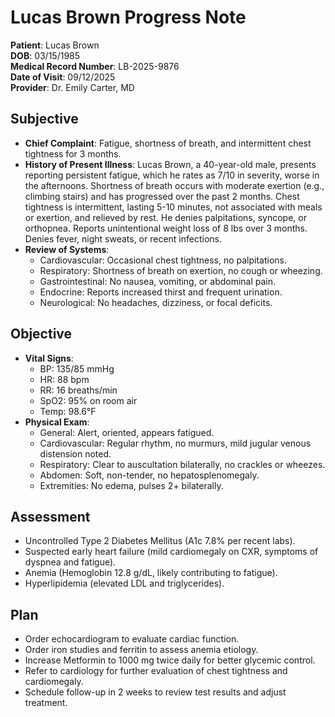 # Lucas Brown Progress Note

**Patient**: Lucas Brown  
**DOB**: 03/15/1985  
**Medical Record Number**: LB-2025-9876  
**Date of Visit**: 09/12/2025  
**Provider**: Dr. Emily Carter, MD  

## Subjective
- **Chief Complaint**: Fatigue, shortness of breath, and intermittent chest tightness for 3 months.
- **History of Present Illness**: Lucas Brown, a 40-year-old male, presents reporting persistent fatigue, which he rates as 7/10 in severity, worse in the afternoons. Shortness of breath occurs with moderate exertion (e.g., climbing stairs) and has progressed over the past 2 months. Chest tightness is intermittent, lasting 5-10 minutes, not associated with meals or exertion, and relieved by rest. He denies palpitations, syncope, or orthopnea. Reports unintentional weight loss of 8 lbs over 3 months. Denies fever, night sweats, or recent infections.
- **Review of Systems**:
  - Cardiovascular: Occasional chest tightness, no palpitations.
  - Respiratory: Shortness of breath on exertion, no cough or wheezing.
  - Gastrointestinal: No nausea, vomiting, or abdominal pain.
  - Endocrine: Reports increased thirst and frequent urination.
  - Neurological: No headaches, dizziness, or focal deficits.

## Objective
- **Vital Signs**:
  - BP: 135/85 mmHg
  - HR: 88 bpm
  - RR: 16 breaths/min
  - SpO2: 95% on room air
  - Temp: 98.6°F
- **Physical Exam**:
  - General: Alert, oriented, appears fatigued.
  - Cardiovascular: Regular rhythm, no murmurs, mild jugular venous distension noted.
  - Respiratory: Clear to auscultation bilaterally, no crackles or wheezes.
  - Abdomen: Soft, non-tender, no hepatosplenomegaly.
  - Extremities: No edema, pulses 2+ bilaterally.

## Assessment
- Uncontrolled Type 2 Diabetes Mellitus (A1c 7.8% per recent labs).
- Suspected early heart failure (mild cardiomegaly on CXR, symptoms of dyspnea and fatigue).
- Anemia (Hemoglobin 12.8 g/dL, likely contributing to fatigue).
- Hyperlipidemia (elevated LDL and triglycerides).

## Plan
- Order echocardiogram to evaluate cardiac function.
- Order iron studies and ferritin to assess anemia etiology.
- Increase Metformin to 1000 mg twice daily for better glycemic control.
- Refer to cardiology for further evaluation of chest tightness and cardiomegaly.
- Schedule follow-up in 2 weeks to review test results and adjust treatment.